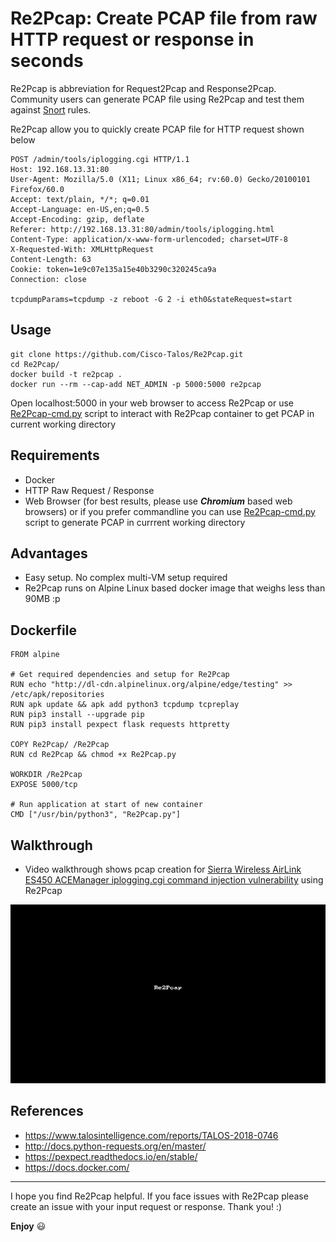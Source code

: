 # Re2Pcap: Create PCAP file from raw HTTP request or response in seconds

Re2Pcap is abbreviation for Request2Pcap and Response2Pcap. Community users can generate PCAP file using Re2Pcap and test them against [Snort](https://snort.org) rules.

Re2Pcap allow you to quickly create PCAP file for HTTP request shown below 
```
POST /admin/tools/iplogging.cgi HTTP/1.1
Host: 192.168.13.31:80
User-Agent: Mozilla/5.0 (X11; Linux x86_64; rv:60.0) Gecko/20100101 Firefox/60.0
Accept: text/plain, */*; q=0.01
Accept-Language: en-US,en;q=0.5
Accept-Encoding: gzip, deflate
Referer: http://192.168.13.31:80/admin/tools/iplogging.html
Content-Type: application/x-www-form-urlencoded; charset=UTF-8
X-Requested-With: XMLHttpRequest
Content-Length: 63
Cookie: token=1e9c07e135a15e40b3290c320245ca9a
Connection: close

tcpdumpParams=tcpdump -z reboot -G 2 -i eth0&stateRequest=start
```

## Usage

```
git clone https://github.com/Cisco-Talos/Re2Pcap.git
cd Re2Pcap/
docker build -t re2pcap .
docker run --rm --cap-add NET_ADMIN -p 5000:5000 re2pcap
```
Open localhost:5000 in your web browser to access Re2Pcap or use [Re2Pcap-cmd.py](Re2Pcap-cmd.py) script to interact with Re2Pcap container to get PCAP in current working directory


## Requirements

* Docker
* HTTP Raw Request / Response
* Web Browser (for best results, please use **_Chromium_** based web browsers) or if you prefer commandline you can use [Re2Pcap-cmd.py](Re2Pcap-cmd.py) script to generate PCAP in currrent working directory

## Advantages

* Easy setup. No complex multi-VM setup required
* Re2Pcap runs on Alpine Linux based docker image that weighs less than 90MB :p

## Dockerfile

```
FROM alpine

# Get required dependencies and setup for Re2Pcap
RUN echo "http://dl-cdn.alpinelinux.org/alpine/edge/testing" >> /etc/apk/repositories
RUN apk update && apk add python3 tcpdump tcpreplay
RUN pip3 install --upgrade pip
RUN pip3 install pexpect flask requests httpretty

COPY Re2Pcap/ /Re2Pcap
RUN cd Re2Pcap && chmod +x Re2Pcap.py

WORKDIR /Re2Pcap
EXPOSE 5000/tcp

# Run application at start of new container
CMD ["/usr/bin/python3", "Re2Pcap.py"]
```

## Walkthrough

* Video walkthrough shows pcap creation for [Sierra Wireless AirLink ES450 ACEManager iplogging.cgi command injection vulnerability](https://www.talosintelligence.com/reports/TALOS-2018-0746) using Re2Pcap

<img src='/Re2Pcap/Re2Pcap_Demo.gif' title='Re2Pcap Demo' width='' alt='Re2Pcap Demo Walkthrough' />

## References

* https://www.talosintelligence.com/reports/TALOS-2018-0746
* http://docs.python-requests.org/en/master/
* https://pexpect.readthedocs.io/en/stable/
* https://docs.docker.com/

---

I hope you find Re2Pcap helpful. If you face issues with Re2Pcap please create an issue with your input request or response. Thank you! :)

**Enjoy** 😃
